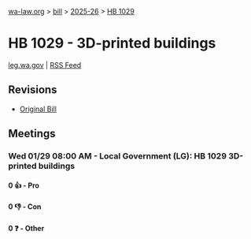 [wa-law.org](/) > [bill](/bill/) > [2025-26](/bill/2025-26/) > [HB 1029](/bill/2025-26/hb/1029/)

# HB 1029 - 3D-printed buildings
[leg.wa.gov](https://app.leg.wa.gov/billsummary?BillNumber=1029&Year=2025&Initiative=false) | [RSS Feed](./rss.xml)

## Revisions
* [Original Bill](1/)

## Meetings
### Wed 01/29 08:00 AM - Local Government (LG): HB 1029 3D-printed buildings
#### 0 👍 - Pro

#### 0 👎 - Con

#### 0 ❓ - Other

